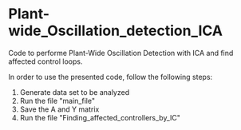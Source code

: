 # Plant-wide_Oscillation_detection_ICA
Code to performe Plant-Wide Oscillation Detection with ICA and find affected control loops. 

In order to use the presented code, follow the following steps:

1. Generate data set to be analyzed
2. Run the file "main_file"
3. Save the A and Y matrix
4. Run the file "Finding_affected_controllers_by_IC"


